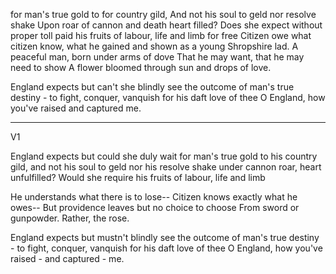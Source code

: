 for man's true gold to for country gild,
And not his soul to geld nor resolve shake
Upon roar of cannon and death heart filled?
Does she expect without proper toll paid
his fruits of labour, life and limb for free
Citizen owe what citizen know, what
he gained and shown as a young Shropshire lad.
A peaceful man, born under arms of dove
That he may want, that he may need to show
A flower bloomed through sun and drops of love.

England expects but can't she blindly see
the outcome of man's true destiny - to fight,
conquer, vanquish for his daft love of thee
O England, how you've raised and captured me.

-----

V1

England expects but could she duly wait
for man's true gold to his country gild,
and not his soul to geld nor his resolve shake
under cannon roar, heart unfulfilled?
Would she require his fruits of labour, life
and limb

He understands what there is to lose--
Citizen knows exactly what he owes--
But providence leaves but no choice to choose
From sword or gunpowder. Rather, the rose.

England expects but mustn't blindly see
the outcome of man's true destiny - to fight,
conquer, vanquish for his daft love of thee
O England, how you've raised - and captured - me.